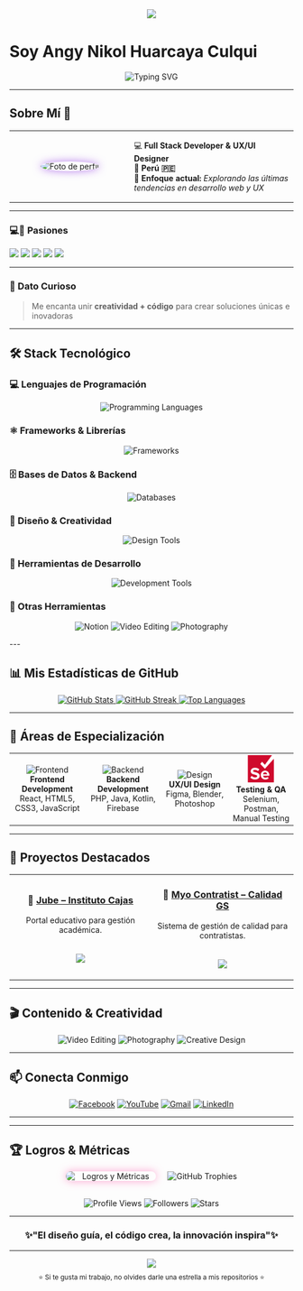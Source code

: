 <!-- Encabezado con degradado morado → rosado → celeste -->
<div align="center">
  <img src="https://capsule-render.vercel.app/api?type=waving&color=0:8B5CF6,50:F472B6,100:60A5FA&height=200&section=header&text=¡Bienvenid@%20a%20mi%20Perfil!&fontSize=40&fontColor=ffffff&animation=twinkling&fontAlignY=32" />
</div>

# Soy Angy Nikol Huarcaya Culqui  

<div align="center">
  <!-- Texto animado con tus roles -->
  <img src="https://readme-typing-svg.herokuapp.com?font=Fira+Code&size=28&duration=3000&pause=1000&color=8B5CF6,F472B6,60A5FA,3B82F6&center=true&vCenter=true&width=600&lines=Desarrolladora+Full+Stack;Diseñadora+UX%2FUI;Creadora+de+Contenido;Innovadora+Digital" alt="Typing SVG" />
</div>


---
## Sobre Mí 👀 

<div align="center">

<table>
<tr>
<td align="center" width="200">
  
<img src="https://i.imgur.com/fn7C81q.jpeg" width="150" alt="Foto de perfil" style="border-radius: 50%; box-shadow: 0 0 15px rgba(138, 43, 226, 0.6);" />

</td>
<td align="left">

💻 **Full Stack Developer & UX/UI Designer**  
📍 **Perú 🇵🇪**  
🎯 **Enfoque actual:** _Explorando las últimas tendencias en desarrollo web y UX_

</td>
</tr>
</table>

</div>




---

### 💻🍃 Pasiones
<p>
  <img src="https://img.shields.io/badge/🌐_Desarrollo_Web-8B5CF6?style=for-the-badge&logo=javascript&logoColor=white" />
  <img src="https://img.shields.io/badge/🎨_Diseño-F472B6?style=for-the-badge&logo=figma&logoColor=white" />
  <img src="https://img.shields.io/badge/🧪_Testing-3B82F6?style=for-the-badge&logo=selenium&logoColor=white" />
  <img src="https://img.shields.io/badge/📸_Fotografía-60A5FA?style=for-the-badge&logo=camera&logoColor=white" />
  <img src="https://img.shields.io/badge/🎬_Edición_de_Video-EC4899?style=for-the-badge&logo=adobe-premiere-pro&logoColor=white" />
</p>

---

### 🎲 Dato Curioso
> Me encanta unir **creatividad + código** para crear soluciones únicas e inovadoras

</div>

---
## 🛠️ Stack Tecnológico

### 💻 Lenguajes de Programación
<p align="center">
  <img src="https://skillicons.dev/icons?i=javascript,html,css,php,java,kotlin" alt="Programming Languages" />
</p>

### ⚛️ Frameworks & Librerías
<p align="center">
  <img src="https://skillicons.dev/icons?i=react,nodejs,express" alt="Frameworks" />
</p>

### 🗄️ Bases de Datos & Backend
<p align="center">
  <img src="https://skillicons.dev/icons?i=mysql,firebase" alt="Databases" />
</p>

### 🎨 Diseño & Creatividad
<p align="center">
  <img src="https://skillicons.dev/icons?i=figma,blender,photoshop" alt="Design Tools" />
</p>

### 🔧 Herramientas de Desarrollo
<p align="center">
  <img src="https://skillicons.dev/icons?i=vscode,postman,git,github,selenium" alt="Development Tools" />
</p>

### 📱 Otras Herramientas
<p align="center">
  <img src="https://img.shields.io/badge/Notion-000000?style=for-the-badge&logo=notion&logoColor=white" alt="Notion" />
  <img src="https://img.shields.io/badge/Video_Editing-FF6B6B?style=for-the-badge&logo=adobe-premiere-pro&logoColor=white" alt="Video Editing" />
  <img src="https://img.shields.io/badge/Photography-4ECDC4?style=for-the-badge&logo=camera&logoColor=white" alt="Photography" />
</p>
---

## 📊 Mis Estadísticas de GitHub

<div align="center">

<a href="https://github.com/angynikolhucu">
  <img height="170" src="https://github-readme-stats.vercel.app/api?username=angynikolhucu&show_icons=true&theme=tokyonight&hide_border=true&count_private=true" alt="GitHub Stats"/>
</a>

<a href="https://github.com/angynikolhucu">
  <img height="170" src="https://github-readme-streak-stats.herokuapp.com/?user=angynikolhucu&theme=tokyonight&hide_border=true" alt="GitHub Streak"/>
</a>

<a href="https://github.com/angynikolhucu">
  <img height="170" src="https://github-readme-stats.vercel.app/api/top-langs/?username=angynikolhucu&layout=compact&theme=tokyonight&hide_border=true" alt="Top Languages"/>
</a>

</div>

---

## 🎯 Áreas de Especialización

<table align="center">
  <tr>
    <td align="center" width="200">
      <img src="https://cdn.jsdelivr.net/gh/devicons/devicon/icons/react/react-original.svg" width="50" height="50" alt="Frontend" />
      <br><strong>Frontend Development</strong>
      <br>React, HTML5, CSS3, JavaScript
    </td>
    <td align="center" width="200">
      <img src="https://cdn.jsdelivr.net/gh/devicons/devicon/icons/nodejs/nodejs-original.svg" width="50" height="50" alt="Backend" />
      <br><strong>Backend Development</strong>
      <br>PHP, Java, Kotlin, Firebase
    </td>
    <td align="center" width="200">
      <img src="https://cdn.jsdelivr.net/gh/devicons/devicon/icons/figma/figma-original.svg" width="50" height="50" alt="Design" />
      <br><strong>UX/UI Design</strong>
      <br>Figma, Blender, Photoshop
    </td>
    <td align="center" width="200">
      <img src="https://raw.githubusercontent.com/devicons/devicon/master/icons/selenium/selenium-original.svg" width="50" height="50" alt="Testing" />
      <br><strong>Testing & QA</strong>
      <br>Selenium, Postman, Manual Testing
    </td>
  </tr>
</table>

---
## 🌟 Proyectos Destacados  

<table align="center">
<tr>
<td align="center" width="50%">
  
### 📌 [Jube – Instituto Cajas](https://jube.institutocajas.edu.pe/)  
Portal educativo para gestión académica.  
<br><br>
<a href="https://jube.institutocajas.edu.pe/">
  <img src="https://img.shields.io/badge/%20Visitar%20Proyecto-60A5FA?style=for-the-badge&logo=google-chrome&logoColor=white">
</a>

</td>
<td align="center" width="50%">
  
### 📌 [Myo Contratist – Calidad GS](https://myocontratist.fwh.is/calidadgs/)  
Sistema de gestión de calidad para contratistas.  
<br><br>
<a href="https://myocontratist.fwh.is/calidadgs/">
  <img src="https://img.shields.io/badge/%20Visitar%20Proyecto-F472B6?style=for-the-badge&logo=google-chrome&logoColor=white">
</a>

</td>
</tr>
</table>




---

## 🎬 Contenido & Creatividad

<div align="center">
  <img src="https://img.shields.io/badge/🎥_Edición_de_Videos-FF0000?style=for-the-badge&logoColor=white" alt="Video Editing" />
  <img src="https://img.shields.io/badge/📸_Fotografía-4285F4?style=for-the-badge&logoColor=white" alt="Photography" />
  <img src="https://img.shields.io/badge/🎨_Diseño_Creativo-FF6B6B?style=for-the-badge&logoColor=white" alt="Creative Design" />
</div>

---

## 📫 Conecta Conmigo

<div align="center">
  
[![Facebook](https://img.shields.io/badge/Facebook-1877F2?style=for-the-badge&logo=facebook&logoColor=white)](https://www.facebook.com/share/16kAipgH5J/)
[![YouTube](https://img.shields.io/badge/YouTube-FF0000?style=for-the-badge&logo=youtube&logoColor=white)](https://youtube.com/@nubecitaembotellada?si=L3FHEu6cqi6Wy9eg)
[![Gmail](https://img.shields.io/badge/Gmail-D14836?style=for-the-badge&logo=gmail&logoColor=white)](mailto:angynikolhucu@gmail.com)
[![LinkedIn](https://img.shields.io/badge/LinkedIn-0077B5?style=for-the-badge&logo=linkedin&logoColor=white)](https://www.linkedin.com/in/angy-nikoll-huarcaya-culqui-198503291?utm_source=share&utm_campaign=share_via&utm_content=profile&utm_medium=android_app)

</div>

---


---

## 🏆 Logros & Métricas  

<div align="center" style="display: flex; justify-content: center; align-items: center; gap: 20px; flex-wrap: wrap;">
  
  <!-- Imagen decorativa -->
  <img src="https://i.imgur.com/K0kS0rB.png" width="160" alt="Logros y Métricas" style="border-radius: 15px; box-shadow: 0 0 15px rgba(255, 105, 180, 0.6);" />
  
  <!-- Trofeos de GitHub -->
  <img src="https://github-profile-trophy.vercel.app/?username=angynikolhucu&theme=radical&no-frame=true&row=1&column=6" alt="GitHub Trophies" />
  
</div>

<br>

<div align="center">
  
![Profile Views](https://komarev.com/ghpvc/?username=angynikolhucu&color=blueviolet&style=for-the-badge)
![Followers](https://img.shields.io/github/followers/angynikolhucu?style=for-the-badge&color=blue)
![Stars](https://img.shields.io/github/stars/angynikolhucu?style=for-the-badge&color=yellow)

</div>


---

<div align="center">
  <h3>✨"El diseño guía, el código crea, la innovación inspira"✨</h3>
</div>

---
<div align="center">
  <img src="https://capsule-render.vercel.app/api?type=waving&color=0:8B5CF6,50:F472B6,100:60A5FA&height=100&section=footer" />
</div>

<div align="center">
  <sub>⭐ Si te gusta mi trabajo, no olvides darle una estrella a mis repositorios ⭐</sub>
</div>
